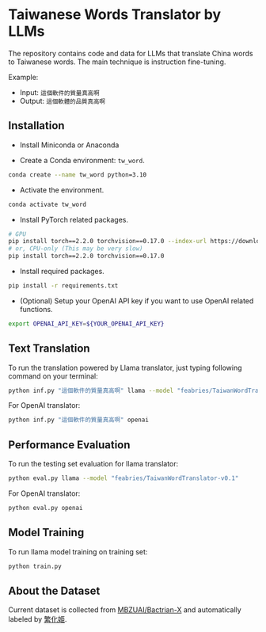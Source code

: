 # Taiwanese Words Translator by LLMs

The repository contains code and data for LLMs that translate China words to Taiwanese words. The main technique is instruction fine-tuning.

Example:
- Input: `這個軟件的質量真高啊`
- Output: `這個軟體的品質真高啊`

## Installation

* Install Miniconda or Anaconda

* Create a Conda environment: `tw_word`.
```bash
conda create --name tw_word python=3.10
```

* Activate the environment.
```bash
conda activate tw_word
```

* Install PyTorch related packages.
```bash
# GPU
pip install torch==2.2.0 torchvision==0.17.0 --index-url https://download.pytorch.org/whl/cu118
# or, CPU-only (This may be very slow)
pip install torch==2.2.0 torchvision==0.17.0
```

* Install required packages.
```bash
pip install -r requirements.txt
```

* (Optional) Setup your OpenAI API key if you want to use OpenAI related functions.

```bash
export OPENAI_API_KEY=${YOUR_OPENAI_API_KEY}
```

## Text Translation

To run the translation powered by Llama translator, just typing following command on your terminal:
```bash
python inf.py "這個軟件的質量真高啊" llama --model "feabries/TaiwanWordTranslator-v0.1"
```

For OpenAI translator:
```bash
python inf.py "這個軟件的質量真高啊" openai
```

## Performance Evaluation

To run the testing set evaluation for llama translator:
```bash
python eval.py llama --model "feabries/TaiwanWordTranslator-v0.1"
```

For OpenAI translator:
```bash
python eval.py openai
```

## Model Training

To run llama model training on training set:
```bash
python train.py
```

## About the Dataset

Current dataset is collected from [MBZUAI/Bactrian-X](https://huggingface.co/datasets/MBZUAI/Bactrian-X) and automatically labeled by [繁化姬](https://zhconvert.org).

